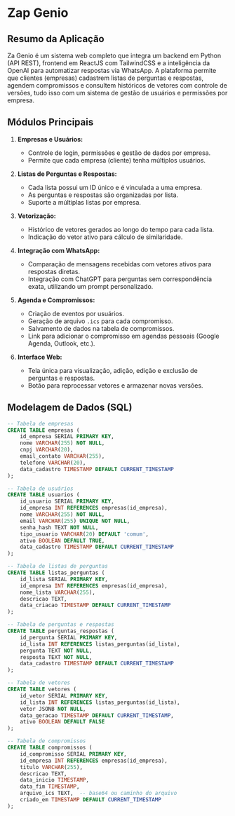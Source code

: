 # Zap Genio

## Resumo da Aplicação

Za Genio é um sistema web completo que integra um backend em Python (API REST), frontend em ReactJS com TailwindCSS e a inteligência da OpenAI para automatizar respostas via WhatsApp. A plataforma permite que clientes (empresas) cadastrem listas de perguntas e respostas, agendem compromissos e consultem históricos de vetores com controle de versões, tudo isso com um sistema de gestão de usuários e permissões por empresa.

## Módulos Principais

1.  **Empresas e Usuários:**
    * Controle de login, permissões e gestão de dados por empresa.
    * Permite que cada empresa (cliente) tenha múltiplos usuários.

2.  **Listas de Perguntas e Respostas:**
    * Cada lista possui um ID único e é vinculada a uma empresa.
    * As perguntas e respostas são organizadas por lista.
    * Suporte a múltiplas listas por empresa.

3.  **Vetorização:**
    * Histórico de vetores gerados ao longo do tempo para cada lista.
    * Indicação do vetor ativo para cálculo de similaridade.

4.  **Integração com WhatsApp:**
    * Comparação de mensagens recebidas com vetores ativos para respostas diretas.
    * Integração com ChatGPT para perguntas sem correspondência exata, utilizando um prompt personalizado.

5.  **Agenda e Compromissos:**
    * Criação de eventos por usuários.
    * Geração de arquivo `.ics` para cada compromisso.
    * Salvamento de dados na tabela de compromissos.
    * Link para adicionar o compromisso em agendas pessoais (Google Agenda, Outlook, etc.).

6.  **Interface Web:**
    * Tela única para visualização, adição, edição e exclusão de perguntas e respostas.
    * Botão para reprocessar vetores e armazenar novas versões.

## Modelagem de Dados (SQL)

```sql
-- Tabela de empresas
CREATE TABLE empresas (
    id_empresa SERIAL PRIMARY KEY,
    nome VARCHAR(255) NOT NULL,
    cnpj VARCHAR(20),
    email_contato VARCHAR(255),
    telefone VARCHAR(20),
    data_cadastro TIMESTAMP DEFAULT CURRENT_TIMESTAMP
);

-- Tabela de usuários
CREATE TABLE usuarios (
    id_usuario SERIAL PRIMARY KEY,
    id_empresa INT REFERENCES empresas(id_empresa),
    nome VARCHAR(255) NOT NULL,
    email VARCHAR(255) UNIQUE NOT NULL,
    senha_hash TEXT NOT NULL,
    tipo_usuario VARCHAR(20) DEFAULT 'comum',
    ativo BOOLEAN DEFAULT TRUE,
    data_cadastro TIMESTAMP DEFAULT CURRENT_TIMESTAMP
);

-- Tabela de listas de perguntas
CREATE TABLE listas_perguntas (
    id_lista SERIAL PRIMARY KEY,
    id_empresa INT REFERENCES empresas(id_empresa),
    nome_lista VARCHAR(255),
    descricao TEXT,
    data_criacao TIMESTAMP DEFAULT CURRENT_TIMESTAMP
);

-- Tabela de perguntas e respostas
CREATE TABLE perguntas_respostas (
    id_pergunta SERIAL PRIMARY KEY,
    id_lista INT REFERENCES listas_perguntas(id_lista),
    pergunta TEXT NOT NULL,
    resposta TEXT NOT NULL,
    data_cadastro TIMESTAMP DEFAULT CURRENT_TIMESTAMP
);

-- Tabela de vetores
CREATE TABLE vetores (
    id_vetor SERIAL PRIMARY KEY,
    id_lista INT REFERENCES listas_perguntas(id_lista),
    vetor JSONB NOT NULL,
    data_geracao TIMESTAMP DEFAULT CURRENT_TIMESTAMP,
    ativo BOOLEAN DEFAULT FALSE
);

-- Tabela de compromissos
CREATE TABLE compromissos (
    id_compromisso SERIAL PRIMARY KEY,
    id_empresa INT REFERENCES empresas(id_empresa),
    titulo VARCHAR(255),
    descricao TEXT,
    data_inicio TIMESTAMP,
    data_fim TIMESTAMP,
    arquivo_ics TEXT,  -- base64 ou caminho do arquivo
    criado_em TIMESTAMP DEFAULT CURRENT_TIMESTAMP
);